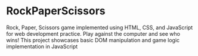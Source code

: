 # RockPaperScissors
Rock, Paper, Scissors game implemented using HTML, CSS, and JavaScript for web development practice. Play against the computer and see who wins! This project showcases basic DOM manipulation and game logic implementation in JavaScript
